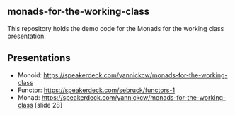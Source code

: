 ## monads-for-the-working-class

This repository holds the demo code for the Monads for the working class presentation.

## Presentations
* Monoid: https://speakerdeck.com/yannickcw/monads-for-the-working-class
* Functor: https://speakerdeck.com/sebruck/functors-1
* Monad: https://speakerdeck.com/yannickcw/monads-for-the-working-class [slide 28]

